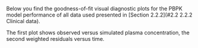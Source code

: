 Below you find the goodness-of-fit visual diagnostic plots for the PBPK model performance of all data used presented in [Section 2.2.2](#2.2 2.2.2	Clinical data).

The first plot shows observed versus simulated plasma concentration, the second weighted residuals versus time. 
